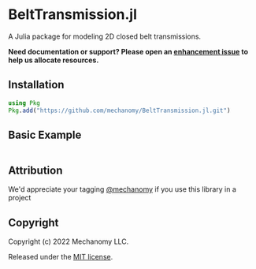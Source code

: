 # BeltTransmission.jl
A Julia package for modeling 2D closed belt transmissions.

**Need documentation or support? Please open an [enhancement issue](https://github.com/mechanomy/BeltTransmission.jl/issues/new?labels=enhancement) to help us allocate resources.**

## Installation
```julia
using Pkg
Pkg.add("https://github.com/mechanomy/BeltTransmission.jl.git")
```

## Basic Example
```

```

## Attribution
We'd appreciate your tagging [@mechanomy]() if you use this library in a project


## Copyright
Copyright (c) 2022 Mechanomy LLC.

Released under the [MIT license](license.md).
